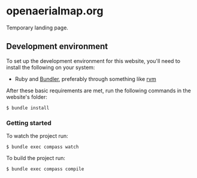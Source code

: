 # openaerialmap.org

Temporary landing page.

## Development environment
To set up the development environment for this website, you'll need to install the following on your system:

- Ruby and [Bundler](http://bundler.io/), preferably through something like [rvm](https://rvm.io/)

After these basic requirements are met, run the following commands in the website's folder:
```
$ bundle install
```

### Getting started
To watch the project run:

```
$ bundle exec compass watch
```

To build the project run:

```
$ bundle exec compass compile
```